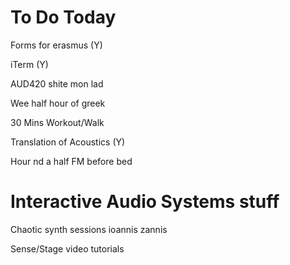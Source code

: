 # To Do Today

Forms for erasmus (Y)

iTerm (Y)

AUD420 shite mon lad

Wee half hour of greek

30 Mins Workout/Walk

Translation of Acoustics (Y)

Hour nd a half FM before bed

# Interactive Audio Systems stuff

Chaotic synth sessions ioannis zannis

Sense/Stage video tutorials
